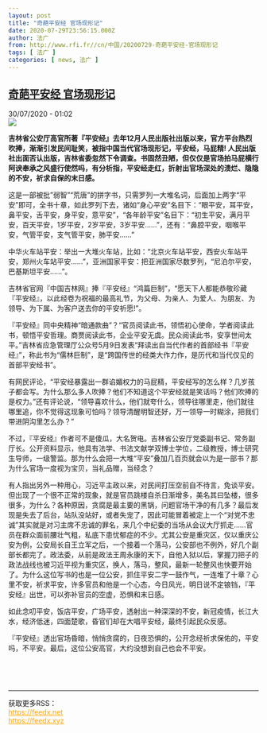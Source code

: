 ```yaml
---
layout: post
title: "奇葩平安经 官场现形记"
date: 2020-07-29T23:56:15.000Z
author: 法广
from: http://www.rfi.fr//cn/中国/20200729-奇葩平安经-官场现形记
tags: [ 法广 ]
categories: [ news, 法广 ]
---
```

<!--1596066975000-->
[奇葩平安经 官场现形记](http://www.rfi.fr//cn/%E4%B8%AD%E5%9B%BD/20200729-%E5%A5%87%E8%91%A9%E5%B9%B3%E5%AE%89%E7%BB%8F-%E5%AE%98%E5%9C%BA%E7%8E%B0%E5%BD%A2%E8%AE%B0)
------

<div>
<div>30/07/2020 - 01:02</div><img src="https://s.rfi.fr/media/display/dd6a97ea-d1ef-11ea-a67d-005056bf87d6/w:310/p:16x9/623E803AE15CA99E6C9D7F66480400A498006896_w500_h486.jpg"><p><strong>吉林省公安厅高官所著『平安经』去年12月人民出版社出版以来，官方平台热烈吹捧，渐渐引发民间耻笑，被指中国当代官场现形记，平安经，马屁精! 人民出版社出面否认出版，吉林省委忽然下令调查。书固然丑陋，但仅仅是官场拍马屁横行阿谀奉承之风盛行使然吗，有分析指，平安经走红，折射出官场深处的溃烂、隐隐的不安，祈求自保的末日感。</strong></p><div class="t-content__body u-clearfix"><div class="m-interstitial"></div><p>这是一部被批”弱智”“荒唐”的拼字书，只需罗列一大堆名词，后面加上两字“平安”即可，全书十章，如此罗列下去，诸如“身心平安”名目下：“眼平安，耳平安，鼻平安，舌平安，身平安，意平安”，“各年龄平安”名目下：“初生平安，满月平安，百天平安，1岁平安，2岁平安，3岁平安……”，还有：“鼻腔平安，咽喉平安，气管平安，支气管平安，肺平安……”</p><p>中华火车站平安：举出一大堆火车站，比如：“北京火车站平安，西安火车站平安，郑州火车站平安……”，亚洲国家平安：把亚洲国家尽数罗列，“尼泊尔平安，巴基斯坦平安……”。</p><p>吉林省官网『中国吉林网』捧『平安经』“鸿篇巨制”，“愿天下人都能恭敬珍藏『平安经』，以此经卷为祝福的最高礼节，为父母、为亲人、为爱人、为朋友、为领导、为下属、为客户送去你的平安祈愿!”。</p><p>『平安经』同中央精神“暗通款曲”？“官员阅读此书，领悟初心使命，学者阅读此书，顿悟平安哲理。商贾阅读此书，企业平安无虞。民众阅读此书，安享世间太平。”吉林省应急管理厅公众号5月9日发表“拜读出自当代作者的首部经书『平安经』”，称此书为“儒林巨制”，是“跨国传世的经类大作力作，是历代和当代仅见的首部平安经书”。</p><p>有网民评论，“平安经暴露出一群谄媚权力的马屁精，平安经写的怎么样？几岁孩子都会写。为什么那么多人吹捧？他们不知道这个平安经就是笑话吗？他们吹捧的是权力。”还有评论说，“领导喜欢什么，他们就夸什么，领导往哪里走，他们就往哪里追，你不觉得这现象可怕吗？领导清醒明智还好，万一领导一时糊涂，把我们带进阴沟里怎么办？”</p><p>不过，『平安经』作者可不是傻瓜，大名贺电。吉林省公安厅党委副书记、常务副厅长。公开资料显示，他具有法学、书法文献学双博士学位，二级教授，博士研究生导师，一级警监。那为什么会把一大堆“平安”叠加几百页就会以为是一部书？那为什么官场一度视为宝贝，当礼品赠，当经念？</p><p>有人指出另外一种用心，习近平主政以来，对民间打压空前自不待言，免谈平安。但出现了一个很不正常的现象，就是官员跳楼自杀日渐增多，美名其曰坠楼，很多很多，为什么？各种原因，贪腐是最主要的黑锅，问题官场干净的有几多？最后发现是失去了后台，站队没站好，或者失宠了，因此可能冒着被定上一个“对党不忠诚”其实就是对习主席不忠诚的罪名，来几个中纪委的当场从会议大厅抓走……官员在群众面前腰壮气粗，私底下患忧郁症的不少。尤其公安是重灾区，仅以重庆公安为例，公安局长自王立军之后，一个接着一个落马，公安部也不例外，好几个副部长都完了。政法委，从前是政法王周永康的天下，自他入狱以后，掌握刀把子的政法战线也被习近平视为重灾区，换人，落马，整风，最新一轮整风也快要开始了。为什么这位写书的也是一位公安，抓住平安二字一鼓作气，一连堆了十章？心里不安，祈求平安，许多官员和他是一个心态，今日风光，明日说不定锒铛，『平安经』出世，可以弥补官员的空虚，恐惧和末日感。</p><p>如此念叨平安，饭店平安，广场平安，透射出一种深深的不安，新冠疫情，长江大水，经济低迷，四面楚歌，昏官们却在大唱平安经，最终引起民众反感。</p><p>『平安经』透出官场昏暗，悄悄贪腐的，日夜恐惧的，公开念经祈求保佑的，平安吗，不平安。最后，这位公安高官，大约没想到自己也会不平安。</p><p> </p><div class="o-self-promo o-self-promo--nl o-self-promo--hidden" data-selfpromo-newsletter></div><div class="o-self-promo o-self-promo--app o-self-promo--hidden" data-selfpromo-app></div></div><br><hr><div>获取更多RSS：<br><a href="https://feedx.net" style="color:orange" target="_blank">https://feedx.net</a> <br><a href="https://feedx.xyz" style="color:orange" target="_blank">https://feedx.xyz</a><br></div>
</div>
